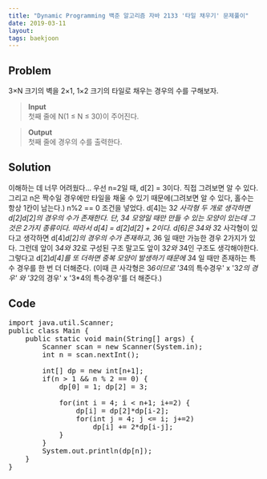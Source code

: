 ```yaml
---
title: "Dynamic Programming 백준 알고리즘 자바 2133 '타일 채우기' 문제풀이"
date: 2019-03-11
layout:
tags: baekjoon
---
```



## Problem
3×N 크기의 벽을 2×1, 1×2 크기의 타일로 채우는 경우의 수를 구해보자.

> <b>Input</b><br>
첫째 줄에 N(1 ≤ N ≤ 30)이 주어진다.

> <b>Output</b><br>
첫째 줄에 경우의 수를 출력한다.


## Solution
이해하는 데 너무 어려웠다...
우선 n=2일 때, d[2] = 3이다. 직접 그려보면 알 수 있다. 그리고 n은 짝수일 경우에만 타일을 채울 수 있기 때문에(그려보면 알 수 있다, 홀수는 항상 1칸이 남는다.) n%2 == 0 조건을 넣었다.
d[4]는 3*2 사각형 두 개로 생각하면 d[2]*d[2]의 경우의 수가 존재한다. 단, 3*4 모양일 때만 만들 수 있는 모양이 있는데 그것은 2가지 종류이다. 따라서 d[4] = d[2]*d[2] + 2이다.
d[6]은 3*4와 3*2 사각형이 있다고 생각하면 d[4]*d[2]의 경우의 수가 존재하고, 3*6 일 때만 가능한 경우 2가지가 있다. 그런데 앞이 3*4와 3*2로 구성된 구조 말고도 앞이 3*2와 3*4인 구조도 생각해야한다.
그렇다고 d[2]*d[4]를 또 더하면 중복 모양이 발생하기 때문에 3*4 일 때만 존재하는 특수 경우를 한 번 더 더해준다. (이때 큰 사각형은 3*6이므로 '3*4의 특수경우' x '3*2의 경우' 와 '3*2의 경우' x '3*4의 특수경우'를 더 해준다.)



## Code
<pre>
import java.util.Scanner;
public class Main {
	public static void main(String[] args) {
		Scanner scan = new Scanner(System.in);
		int n = scan.nextInt();
		
		int[] dp = new int[n+1];
		if(n > 1 && n % 2 == 0) {
			dp[0] = 1; dp[2] = 3;
			
			for(int i = 4; i < n+1; i+=2) {
				dp[i] = dp[2]*dp[i-2];
				for(int j = 4; j <= i; j+=2)
					dp[i] += 2*dp[i-j];
			}
		}
		System.out.println(dp[n]);
	}
}
